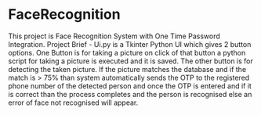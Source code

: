 # FaceRecognition
This project is Face Recognition System with One Time Password Integration.
Project Brief - 
Ui.py is a Tkinter Python UI which gives 2 button options.
One Button is for taking a picture on click of that button a python script for taking a picture is executed and it is saved.
The other button is for detecting the taken picture. If the picture matches the database and if the match is > 75% than system automatically sends the OTP to the registered
phone number of the detected person and once the OTP is entered and if it is correct than the process completes and the person is recognised else an error of face not recognised
will appear.
